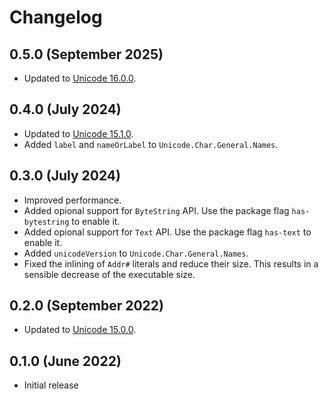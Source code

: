 # Changelog

## 0.5.0 (September 2025)

- Updated to [Unicode 16.0.0](https://www.unicode.org/versions/Unicode16.0.0/).

## 0.4.0 (July 2024)

- Updated to [Unicode 15.1.0](https://www.unicode.org/versions/Unicode15.1.0/).
- Added `label` and `nameOrLabel` to `Unicode.Char.General.Names`.

## 0.3.0 (July 2024)

- Improved performance.
- Added opional support for `ByteString` API.
  Use the package flag `has-bytestring` to enable it.
- Added opional support for `Text` API.
  Use the package flag `has-text` to enable it.
- Added `unicodeVersion` to `Unicode.Char.General.Names`.
- Fixed the inlining of `Addr#` literals and reduce their size. This results in
  a sensible decrease of the executable size.

## 0.2.0 (September 2022)

- Updated to [Unicode 15.0.0](https://www.unicode.org/versions/Unicode15.0.0/).

## 0.1.0 (June 2022)

- Initial release
